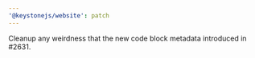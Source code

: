 ```yaml
---
'@keystonejs/website': patch
---
```


Cleanup any weirdness that the new code block metadata introduced in #2631.
